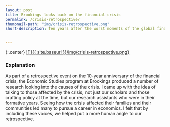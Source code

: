 ```yaml
---
layout: post
title: Brookings looks back on the financial crisis
permalink: /crisis-retrospective/
thumbnail-path: "img/crisis-retrospective.png"
short-description: Ten years after the worst moments of the global financial crisis, staff at the Brookings Institution look back on where they were in 2008 and what they’ve learned since then.


---
```


{:.center}
[![]({{ site.baseurl }}/img/crisis-retrospective.png)](https://www.youtube.com/embed/LWJM5MyL63M)

### Explanation

As part of a retrospective event on the 10-year anniversary of the financial crisis, the Economic Studies program at Brookings produced a number of research looking into the causes of the crisis. I came up with the idea of talking to those affected by the crisis, not just our scholars and those crafting policy at the time, but our research assistants who were in their formative years. Seeing how the crisis affected their families and their communities led many to pursue a career in economics. I felt that by including these voices, we helped put a more human angle to our retrospective.
